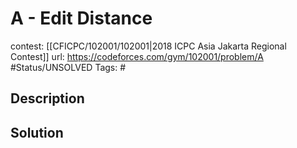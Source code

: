 # A - Edit Distance

contest: [[CFICPC/102001/102001|2018 ICPC Asia Jakarta Regional Contest]]
url: https://codeforces.com/gym/102001/problem/A
#Status/UNSOLVED
Tags: #

## Description

## Solution

